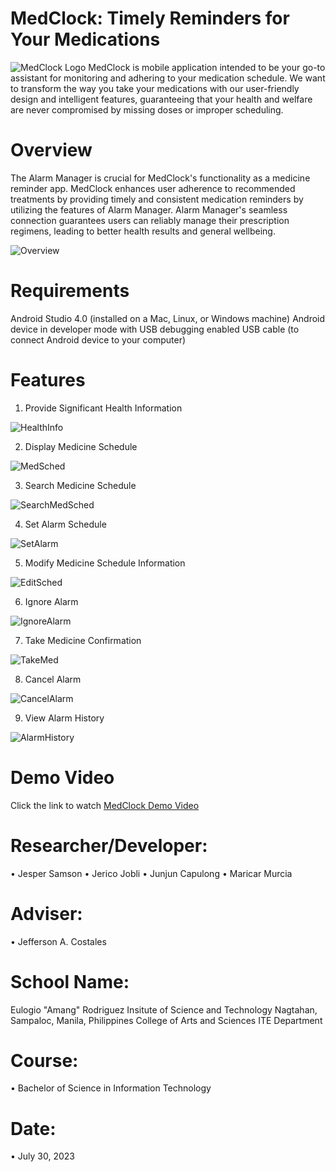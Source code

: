 # MedClock: Timely Reminders for Your Medications
![MedClock Logo](githubpics/frontpage.jpg)
MedClock is mobile application intended to be your go-to assistant for monitoring and adhering to your medication schedule. We want to transform the way you take your medications with our user-friendly design and intelligent features, guaranteeing that your health and welfare are never compromised by missing doses or improper scheduling.
# Overview
The Alarm Manager is crucial for MedClock's functionality as a medicine reminder app. MedClock enhances user adherence to recommended treatments by providing timely and consistent medication reminders by utilizing the features of Alarm Manager. Alarm Manager's seamless connection guarantees users can reliably manage their prescription regimens, leading to better health results and general wellbeing.

![Overview](githubpics/overview.png)

# Requirements
Android Studio 4.0 (installed on a Mac, Linux, or Windows machine)
Android device in developer mode with USB debugging enabled
USB cable (to connect Android device to your computer)

# Features
1. Provide Significant Health Information
   
![HealthInfo](githubpics/healthinfo.png) 

2. Display Medicine Schedule

![MedSched](githubpics/meddschedd.png) 

3. Search Medicine Schedule

![SearchMedSched](githubpics/searrrcchh.png) 

4. Set Alarm Schedule

![SetAlarm](githubpics/setalarmsched.png) 

5. Modify Medicine Schedule Information

![EditSched](githubpics/modifyschedinfo.png) 

6. Ignore Alarm

![IgnoreAlarm](githubpics/ignooore.png) 

7. Take Medicine Confirmation

![TakeMed](githubpics/takemedd.png) 

8. Cancel Alarm

![CancelAlarm](githubpics/cancelalarm.png) 

9. View Alarm History

![AlarmHistory](githubpics/historyy.png)  

# Demo Video

Click the link to watch [MedClock Demo Video](https://www.example.com)

# Researcher/Developer:

•	Jesper Samson
•	Jerico Jobli
•	Junjun Capulong
•	Maricar Murcia

# Adviser:

•	Jefferson A. Costales

# School Name:

Eulogio "Amang" Rodriguez Insitute of Science and Technology
Nagtahan, Sampaloc, Manila, Philippines
College of Arts and Sciences
ITE Department

# Course:

•	Bachelor of Science in Information Technology

# Date:

•	July 30, 2023
   
